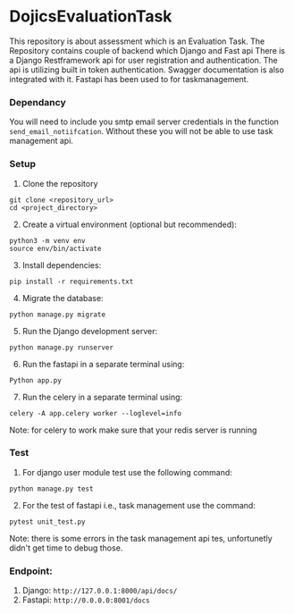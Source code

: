 # DojicsEvaluationTask
This repository is about assessment which is an Evaluation Task. The Repository contains couple of backend which Django and Fast api
There is a Django Restframework api for user registration and authentication. The api is utilizing built in token authentication. Swagger documentation is also integrated with it. Fastapi has been used to for taskmanagement.

### Dependancy
You will need to include you smtp email server credentials in the function `send_email_notiifcation`. Without these you will not be able to use task management api.

### Setup
1. Clone the repository
```
git clone <repository_url>
cd <project_directory>
```
2. Create a virtual environment (optional but recommended):

```
python3 -m venv env
source env/bin/activate
```
3. Install dependencies:
```
pip install -r requirements.txt
``` 
4. Migrate the database:
```
python manage.py migrate
```
5. Run the Django development server:
```
python manage.py runserver
```
6. Run the fastapi in a separate terminal using:
```
Python app.py
```
7. Run the celery in a separate terminal using:
```
celery -A app.celery worker --loglevel=info
```
Note: for celery to work make sure that your redis server is running

### Test
1. For django user module test use the following command:
```
python manage.py test
```
2. For the test of fastapi i.e., task management use the command:
```
pytest unit_test.py
```
Note: there is some errors in the task management api tes, unfortunetly didn't get time to debug those.

### Endpoint:
1. Django: `http://127.0.0.1:8000/api/docs/`
2. Fastapi: `http://0.0.0.0:8001/docs`




